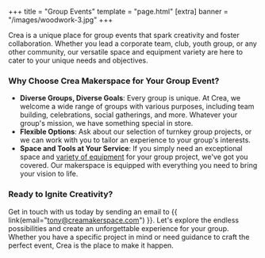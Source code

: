 +++
title = "Group Events"
template = "page.html"
[extra]
banner = "/images/woodwork-3.jpg"
+++


Crea is a unique place for group events that spark creativity and foster collaboration. Whether you lead a corporate team, club, youth group, or any other community, our versatile space and equipment variety are here to cater to your unique needs and objectives.

### Why Choose Crea Makerspace for Your Group Event?

- **Diverse Groups, Diverse Goals**: Every group is unique. At Crea, we welcome a wide range of groups with various purposes, including team building, celebrations, social gatherings, and more. Whatever your group's mission, we have something special in store.
- **Flexible Options**: Ask about our selection of turnkey group projects, or we can work with you to tailor an experience to your group's interests.
- **Space and Tools at Your Service**: If you simply need an exceptional space and [variety of equipment](/equipment) for your group project, we've got you covered. Our makerspace is equipped with everything you need to bring your vision to life.

### Ready to Ignite Creativity?

Get in touch with us today by sending an email to {{ link(email="tony@creamakerspace.com") }}. Let's explore the endless possibilities and create an unforgettable experience for your group. Whether you have a specific project in mind or need guidance to craft the perfect event, Crea is the place to make it happen.
